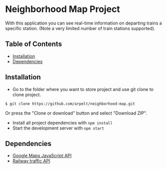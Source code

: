 # Neighborhood Map Project

With this application you can see real-time information on departing trains a specific station. (Note a very limited number of train stations supported).

## Table of Contents

* [Installation](#install)
* [Dependencies](#depend)

<a name="install"></a>
## Installation
* Go to the folder where you want to store project and use git clone to clone project.
```
$ git clone https://github.com/arpelt/neighborhood-map.git
```
Or press the "Clone or download" button and select "Download ZIP".
* Install all project dependencies with `npm install`
* Start the development server with `npm start`

<a name="depend"></a>
## Dependencies
* [Google Maps JavaScript API](https://developers.google.com/maps/documentation/javascript/tutorial)
* [Railway traffic API](https://rata.digitraffic.fi/swagger/index.html)  
